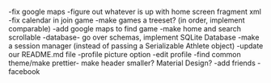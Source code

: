 -fix google maps
-figure out whatever is up with home screen fragment xml
-fix calendar in join game
-make games a treeset? (in order, implement comparable)
-add google maps to find game
-make home and search scrollable
-database- go over schemas, implement SQLite Database
-make a session manager (instead of passing a Serializable Athlete object)
-update our README.md file
-profile picture option
-edit profile
-find common theme/make prettier- make header smaller? Material Design?
-add friends
-facebook
